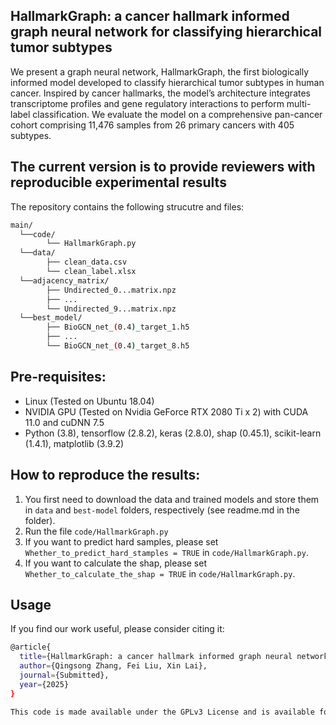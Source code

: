 ## HallmarkGraph: a cancer hallmark informed graph neural network for classifying hierarchical tumor subtypes
We present a graph neural network, HallmarkGraph, the first biologically informed model developed to classify hierarchical tumor subtypes in human cancer. Inspired by cancer hallmarks, the model’s architecture integrates transcriptome profiles and gene regulatory interactions to perform multi-label classification. We evaluate the model on a comprehensive pan-cancer cohort comprising 11,476 samples from 26 primary cancers with 405 subtypes. 

## The current version is to provide reviewers with reproducible experimental results
The repository contains the following strucutre and files:
```bash
main/
  └──code/
        └── HallmarkGraph.py
  └──data/
        ├── clean_data.csv
        └── clean_label.xlsx
  └──adjacency_matrix/
        ├── Undirected_0...matrix.npz
        ├── ...
        └── Undirected_9...matrix.npz
  └──best_model/
        ├── BioGCN_net_(0.4)_target_1.h5
        ├── ...
        └── BioGCN_net_(0.4)_target_8.h5
```

## Pre-requisites: 
* Linux (Tested on Ubuntu 18.04) 
* NVIDIA GPU (Tested on Nvidia GeForce RTX 2080 Ti x 2) with CUDA 11.0 and cuDNN 7.5
* Python (3.8), tensorflow (2.8.2), keras (2.8.0), shap (0.45.1), scikit-learn (1.4.1), matplotlib (3.9.2)    

## How to reproduce the results:

1. You first need to download the data and trained models and store them in `data` and `best-model` folders, respectively (see readme.md in the folder).
2. Run the file `code/HallmarkGraph.py`
3. If you want to predict hard samples, please set `Whether_to_predict_hard_stamples = TRUE` in `code/HallmarkGraph.py`.
4. If you want to calculate the shap, please set `Whether_to_calculate_the_shap = TRUE` in `code/HallmarkGraph.py`.

## Usage 
If you find our work useful, please consider citing it:
```bash
@article{
  title={HallmarkGraph: a cancer hallmark informed graph neural network for classifying hierarchical tumor subtypes},
  author={Qingsong Zhang, Fei Liu, Xin Lai},
  journal={Submitted},
  year={2025}
}

This code is made available under the GPLv3 License and is available for non-commercial academic purposes.
```

